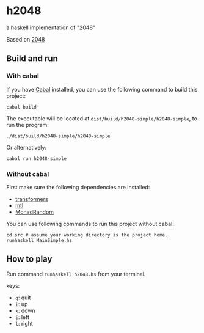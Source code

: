 # h2048

a haskell implementation of "2048"

Based on [2048](https://github.com/gabrielecirulli/2048)

## Build and run

### With cabal

If you have [Cabal](http://www.haskell.org/cabal/) installed,
you can use the following command to build this project:

    cabal build

The executable will be located at `dist/build/h2048-simple/h2048-simple`,
to run the program:

    ./dist/build/h2048-simple/h2048-simple

Or alternatively:

    cabal run h2048-simple

### Without cabal

First make sure the following dependencies are installed:

* [transformers](http://hackage.haskell.org/package/transformers)
* [mtl](http://hackage.haskell.org/package/mtl)
* [MonadRandom](http://hackage.haskell.org/package/MonadRandom)

You can use following commands to run this project without cabal:

    cd src # assume your working directory is the project home.
    runhaskell MainSimple.hs

## How to play

Run command `runhaskell h2048.hs` from your terminal.

keys:

* `q`: quit
* `i`: up
* `k`: down
* `j`: left
* `l`: right
